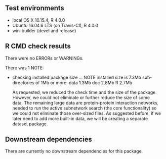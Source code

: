 ## Test environments
* local OS X 10.15.4, R 4.0.0
* Ubuntu 16.04.6 LTS (on Travis-CI), R 4.0.0
* win-builder (devel and release)

## R CMD check results
There were no ERRORs or WARNINGs. 

There was 1 NOTE:
* checking installed package size ... NOTE
  installed size is  7.3Mb
  sub-directories of 1Mb or more:
    data   1.3Mb
    doc    2.8Mb
    R      2.7Mb
  
  As requested, we reduced the check time and the size of the package. However, 
  we could not eliminate or further reduce the size of some data. The remaining 
  large data are protein-protein interaction networks, needed to run the active 
  subnetwork search (the core functionality) so we could not eliminate those 
  over-sized files. As suggested before, if we later need to add more built-in 
  data, we will be creating a separate dataset package.

## Downstream dependencies
  There are currently no downstream dependencies for this package.
